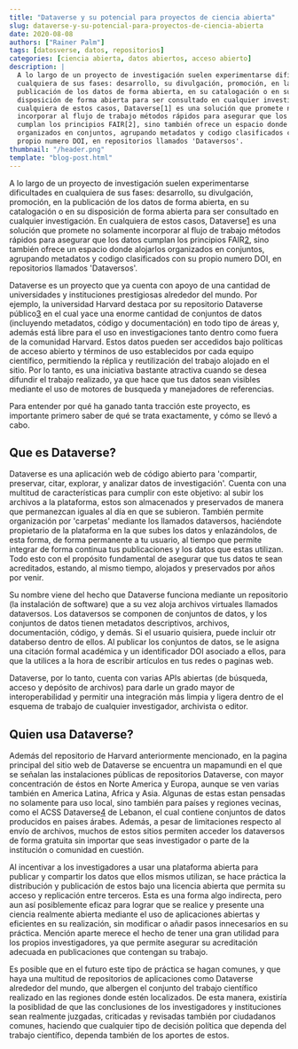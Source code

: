 ```yaml
---
title: "Dataverse y su potencial para proyectos de ciencia abierta"
slug: dataverse-y-su-potencial-para-proyectos-de-ciencia-abierta
date: 2020-08-08
authors: ["Rainer Palm"]
tags: [datosverse, datos, repositorios]
categories: [ciencia abierta, datos abiertos, acceso abierto]
description: |
  A lo largo de un proyecto de investigación suelen experimentarse dificultades en
  cualquiera de sus fases: desarrollo, su divulgación, promoción, en la
  publicación de los datos de forma abierta, en su catalogación o en su
  disposición de forma abierta para ser consultado en cualquier investigación. En
  cualquiera de estos casos, Dataverse[1] es una solución que promete no solamente
  incorporar al flujo de trabajo métodos rápidos para asegurar que los datos
  cumplan los principios FAIR[2], sino también ofrece un espacio donde alojarlos
  organizados en conjuntos, agrupando metadatos y codigo clasificados con su
  propio numero DOI, en repositorios llamados 'Dataversos'.
thumbnail: "/header.png"
template: "blog-post.html"
---
```


<!-- # Dataverse y su potencial para proyectos de ciencia abierta -->
<!-- **Por Rainer Palm** -->

A lo largo de un proyecto de investigación suelen experimentarse dificultades en
cualquiera de sus fases: desarrollo, su divulgación, promoción, en la
publicación de los datos de forma abierta, en su catalogación o en su
disposición de forma abierta para ser consultado en cualquier investigación. En
cualquiera de estos casos, Dataverse[1] es una solución que promete no solamente
incorporar al flujo de trabajo métodos rápidos para asegurar que los datos
cumplan los principios FAIR[2], sino también ofrece un espacio donde alojarlos
organizados en conjuntos, agrupando metadatos y codigo clasificados con su
propio numero DOI, en repositorios llamados 'Dataversos'.

<!-- TEASER_END -->

Dataverse es un proyecto que ya cuenta con apoyo de una cantidad de
universidades y instituciones prestigiosas alrededor del mundo. Por ejemplo, la
universidad Harvard destaca por su repositorio Dataverse público[3] en el cual
yace una enorme cantidad de conjuntos de datos (incluyendo metadatos, código y
documentación) en todo tipo de áreas y, además está libre para el uso en
investigaciones tanto dentro como fuera de la comunidad Harvard. Estos datos
pueden ser accedidos bajo políticas de acceso abierto y términos de uso
establecidos por cada equipo científico, permitiendo la réplica y reutilización
del trabajo alojado en el sitio. Por lo tanto, es una iniciativa bastante
atractiva cuando se desea difundir el trabajo realizado, ya que hace que tus
datos sean visibles mediante el uso de motores de busqueda y manejadores de
referencias.

Para entender por qué ha ganado tanta tracción este proyecto, es importante
primero saber de qué se trata exactamente, y cómo se llevó a cabo.

## Que es Dataverse?

Dataverse es una aplicación web de código abierto para 'compartir, preservar,
citar, explorar, y analizar datos de investigación'. Cuenta con una multitud de
características para cumplir con este objetivo: al subir los archivos a la
plataforma, estos son almacenados y preservados de manera que permanezcan
iguales al día en que se subieron. También permite organización por 'carpetas'
mediante los llamados dataversos, haciéndote propietario de la plataforma en la
que subes los datos y enlazándolos, de esta forma, de forma permanente a tu
usuario, al tiempo que permite integrar de forma continua tus publicaciones y
los datos que estas utilizan. Todo esto con el propósito fundamental de asegurar
que tus datos te sean acreditados, estando, al mismo tiempo, alojados y
preservados por años por venir.

Su nombre viene del hecho que Dataverse funciona mediante un repositorio (la
instalación de software) que a su vez aloja archivos virtuales llamados
dataversos. Los dataversos se componen de conjuntos de datos, y los conjuntos de
datos tienen metadatos descriptivos, archivos, documentación, código, y demás.
Si el usuario quisiera, puede incluir otr databerso dentro de ellos. Al publicar
los conjuntos de datos, se le asigna una citación formal académica y un
identificador DOI asociado a ellos, para que la utilices a la hora de escribir
artículos en tus redes o paginas web.

Dataverse, por lo tanto, cuenta con varias APIs abiertas (de búsqueda, acceso y
depósito de archivos) para darle un grado mayor de interoperabilidad y permitir
una integración más limpia y ligera dentro de el esquema de trabajo de cualquier
investigador, archivista o editor.

## Quien usa Dataverse?

Además del repositorio de Harvard anteriormente mencionado, en la pagina
principal del sitio web de Dataverse se encuentra un mapamundi en el que se
señalan las instalaciones públicas de repositorios Dataverse, con mayor
concentración de éstos en Norte America y Europa, aunque se ven varias también
en America Latina, Africa y Asia. Algunas de estas estan pensadas no solamente
para uso local, sino también para países y regiones vecinas, como el ACSS
Dataverse[4] de Lebanon, el cual contiene conjuntos de datos producidos en
paises árabes. Además, a pesar de limitaciones respecto al envío de archivos,
muchos de estos sitios permiten acceder los dataversos de forma gratuita sin
importar que seas investigador o parte de la institución o comunidad en
cuestión.

Al incentivar a los investigadores a usar una plataforma abierta para publicar y
compartir los datos que ellos mismos utilizan, se hace práctica la distribución
y publicación de estos bajo una licencia abierta que permita su acceso y
replicación entre terceros. Esta es una forma algo indirecta, pero aun así
posiblemente eficaz para lograr que se realice y presente una ciencia realmente
abierta mediante el uso de aplicaciones abiertas y eficientes en su realización,
sin modificar o añadir pasos innecesarios en su práctica. Mención aparte merece
el hecho de tener una gran utilidad para los propios investigadores, ya que
permite asegurar su acreditación adecuada en publicaciones que contengan su
trabajo.

Es posible que en el futuro este tipo de práctica se hagan comunes, y que haya
una multitud de repositorios de aplicaciones como Dataverse alrededor del mundo,
que albergen el conjunto del trabajo científico realizado en las regiones donde
estén localizados. De esta manera, existiría la posiblidad de que las
conclusiones de los investigadores y instituciones sean realmente juzgadas,
criticadas y revisadas también por ciudadanos comunes, haciendo que cualquier
tipo de decisión política que dependa del trabajo científico, dependa también de
los aportes de estos.

[1]: https://dataverse.org/ "Dataverse"
[2]: https://www.go-fair.org/fair-principles/ "FAIR"
[3]: https://dataverse.harvard.edu "Harvard Dataverse"
[4]: https://dataverse.theacss.org "ACSS Dataverse"

